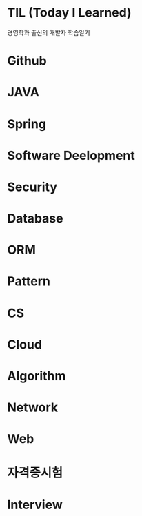 # TIL (Today I Learned)
경영학과 출신의 개발자 학습일기

# Github 

# JAVA

# Spring

# Software Deelopment

# Security

# Database

# ORM

# Pattern

# CS

# Cloud

# Algorithm

# Network

# Web

# 자격증시험

# Interview
